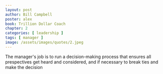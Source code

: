 ```yaml
---
layout: post
author: Bill Campbell
poster: alex
book: Trillion Dollar Coach
chapter: 2
categories: [ leadership ]
tags: [ manager ]
image: /assets/images/quotes/2.jpeg
---
```

The manager's job is to run 
a decision-making process that ensures 
all prespectives get heard and considered,
and if necessary to 
break ties and make the decision
